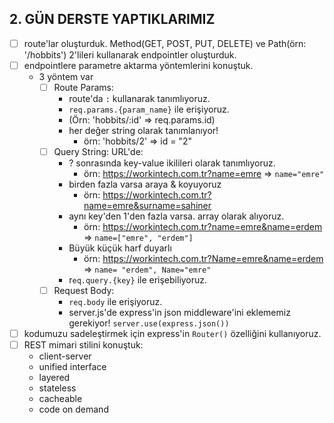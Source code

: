 ## 2. GÜN DERSTE YAPTIKLARIMIZ

- [ ] route'lar oluşturduk. Method(GET, POST, PUT, DELETE) ve Path(örn: '/hobbits') 2'lileri kullanarak endpointler oluşturduk.
- [ ] endpointlere parametre aktarma yöntemlerini konuştuk.
    - 3 yöntem var
        - [ ] Route Params: 
            - route'da `:` kullanarak tanımlıyoruz. 
            - `req.params.{param_name}` ile erişiyoruz. 
            - (Örn: 'hobbits/:id' => req.params.id)
            - her değer string olarak tanımlanıyor!
                - örn: 'hobbits/2'  =>  id = "2"
        - [ ] Query String: URL'de:
            - ? sonrasında key-value ikilileri olarak tanımlıyoruz.
                - örn: https://workintech.com.tr?name=emre   =>  `name="emre"`
            - birden fazla varsa araya & koyuyoruz
                - örn: https://workintech.com.tr?name=emre&surname=sahiner
            - aynı key'den 1'den fazla varsa. array olarak alıyoruz.
                - örn: https://workintech.com.tr?name=emre&name=erdem    =>  `name=["emre", "erdem"]`
            - Büyük küçük harf duyarlı
                - örn: https://workintech.com.tr?Name=emre&name=erdem    => `name= "erdem", Name="emre"`
            - r`eq.query.{key}` ile erişebiliyoruz.
        - [ ] Request Body:
            - `req.body` ile erişiyoruz.
            - server.js'de express'in json middleware'ini eklememiz gerekiyor! `server.use(express.json())`
- [ ] kodumuzu sadeleştirmek için express'in `Router()` özelliğini kullanıyoruz.
- [ ] REST mimari stilini konuştuk:
    - client-server
    - unified interface
    - layered
    - stateless
    - cacheable
    - code on demand

        
